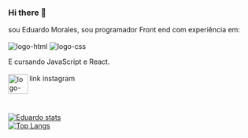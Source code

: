 ### Hi there 👋

sou Eduardo Morales, sou programador Front end com experiência em:
<br>
<br>
<img src="https://img.shields.io/badge/HTML5-E34F26?style=for-the-badge&logo=html5&logoColor=white" alt="logo-html" />
<img src="https://img.shields.io/badge/CSS-239120?&style=for-the-badge&logo=css3&logoColor=white" alt="logo-css" />

E cursando JavaScript e React.
<br>
<br>
link instagram 
<a hrf="https://www.instagram.com/eduardo_morales06/"> <img align="left" alt="logo-instagram" width="40px" src="https://logodownload.org/wp-content/uploads/2017/04/instagram-logo-5.png"/> </a>

<br>
<br>

[![ Eduardo stats](https://github-readme-stats.vercel.app/api?username=Eduardo-Renan-Morales)](https://github.com/anuraghazra/github-readme-stats)
<br>
[![Top Langs](https://github-readme-stats.vercel.app/api/top-langs/?username=Eduardo-Renan-Morales)](https://github.com/anuraghazra/github-readme-stats)
<br>
